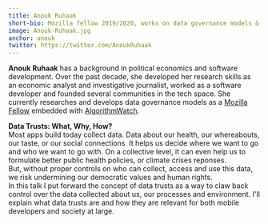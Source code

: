 ```yaml
---
title: Anouk Ruhaak
short-bio: Mozilla fellow 2019/2020, works on data governance models & data trusts
image: Anouk-Ruhaak.jpg
anchor: anouk
twitter: https://twitter.com/AnoukRuhaak
---
```


**Anouk Ruhaak** has a background in political economics and software development. Over the past decade, she developed her research skills as an economic analyst and investigative journalist, worked as a software developer and founded several communities in the tech space. She currently researches and develops data governance models as a [Mozilla Fellow](https://www.mozillapulse.org/profile/2467) embedded with [AlgorithmWatch](https://algorithmwatch.org/en/).

**Data Trusts: What, Why, How?**  
Most apps build today collect data. Data about our health, our whereabouts, our taste, or our social connections. It helps us decide where we want to go and who we want to go with. On a collective level, it can even help us to formulate better public health policies, or climate crises reponses.   
But, without proper controls on who can collect, access and use this data, we risk undermining our democratic values and human rights.  
In this talk I put forward the concept of data trusts as a way to claw back control over the data collected about us, our processes and environment. I'll explain what data trusts are and how they are relevant for both mobile developers and society at large.